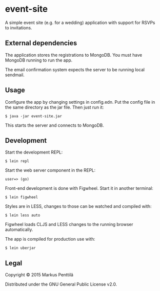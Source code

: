 # event-site

A simple event site (e.g. for a wedding) application with support for RSVPs to invitations.

## External dependencies

The application stores the registrations to MongoDB. You must have MongoDB running to run the app.

The email confirmation system expects the server to be running local sendmail.

## Usage

Configure the app by changing settings in config.edn. Put the config file in the same directory
as the jar file. Then just run it:

    $ java -jar event-site.jar

This starts the server and connects to MongoDB.

## Development

Start the development REPL:

    $ lein repl

Start the web server component in the REPL:

    user=> (go)

Front-end development is done with Figwheel. Start it in  another terminal:

    $ lein figwheel

Styles are in LESS, changes to those can be watched and compiled with:

    $ lein less auto

Figwheel loads CLJS and LESS changes to the running browser automatically.

The app is compiled for production use with:

    $ lein uberjar

## Legal

Copyright © 2015 Markus Penttilä

Distributed under the GNU General Public License v2.0.
